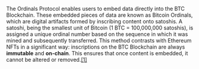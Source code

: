 The Ordinals Protocol enables users to embed data directly into the BTC Blockchain. These embedded pieces of data are known as Bitcoin Ordinals, which are digital artifacts formed by inscribing content onto satoshis. A satoshi, being the smallest unit of Bitcoin (1 BTC = 100,000,000 satoshis), is assigned a unique ordinal number based on the sequence in which it was mined and subsequently transferred. This method contrasts with Ethereum NFTs in a significant way: inscriptions on the BTC Blockchain are always **immutable** and **on-chain**. This ensures that once content is embedded, it cannot be altered or removed.[[1]](https://docs.ordinals.com/)
